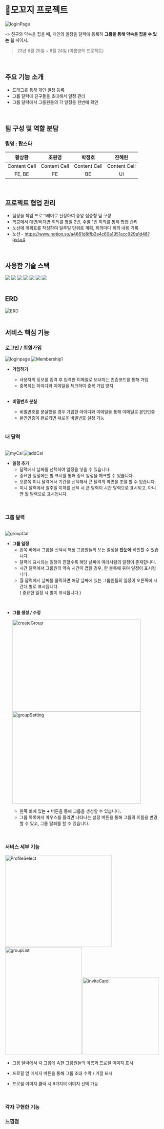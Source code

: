 # 📆모꼬지 프로젝트
![loginPage](./IMG/main.png)

-> 친구와 약속을 잡을 때, 개인의 일정을 달력에 등록하 **그룹을 통해 약속을 잡을 수 있는** 웹 페이지.
> 23년 6월 25일 ~ 8월 24일 (여름방학 프로젝트)   
<br>

## 주요 기능 소개
* 드래그를 통해 개인 일정 등록
* 그룹 달력에 친구들을 초대해서 일정 관리
* 그룹 달력에서 그룹원들의 각 일정을 한번에 확인
<br>

## 팀 구성 및 역할 분담
### 팀명 : 랍스타 

| 황상환 | 조원영 | 박정호 | 진혜린 |
| :------------: | :-------------: | :------------: | :-------------: |
| Content Cell | Content Cell  | Content Cell | Content Cell  |
| FE, BE | FE  | BE | UI  |


<br>

## 프로젝트 협업 관리

* 팀장을 책임 프로그래머로 선정하여 중앙 집중형 팀 구성
* 학교에서 대면/비대면 회의를 평일 2번, 주말 1번 회의를 통해 협업 관리
* 노선에 계획표를 작성하여 일주일 단위로 계획, 회의마다 회의 내용 기록
* 노션 - https://www.notion.so/a4661d8ffb3e4c60a1951ecc929a1d48?pvs=4


<br>

## 사용한 기술 스택
<img src="https://img.shields.io/badge/springboot-6DB33F?style=for-the-badge&logo=springboot&logoColor=white"> <img src="https://img.shields.io/badge/react-61DAFB?style=for-the-badge&logo=react&logoColor=black"> <img src="https://img.shields.io/badge/github-181717?style=for-the-badge&logo=github&logoColor=white"> <img src="https://img.shields.io/badge/mysql-4479A1?style=for-the-badge&logo=mysql&logoColor=white"> <img src="https://img.shields.io/badge/gradle-02303A?style=for-the-badge&logo=gradle&logoColor=white"> <img src="https://img.shields.io/badge/Figma-F24E1E?style=for-the-badge&logo=figma&logoColor=white" /> <img src="https://img.shields.io/badge/Notion-000000?style=for-the-badge&logo=notion&logoColor=white" />
<br>
<br>

## ERD
![ERD](./IMG/ERD.png)
<br>
<br>

## 서비스 핵심 기능

### 로그인 / 회원가입

<img src="/IMG/loginpage.png" title="loginpage">
    
<img src="/IMG/Membership1.png" title="Membership1">

* **가입하기**
  * 사용자의 정보를 입력 후 입력한 이메일로 보내지는 인증코드를 통해 가입
  * 중복되는 아이디와 이메일을 체크하여 중복 가입 방지
  
  <br>
  
* **비밀번호 분실**
  * 비밀번호를 분실했을 경우 가입한 아이디와 이메일을 통해 이메일로 본인인증
  * 본인인증이 완료되면 새로운 비밀번호 설정 가능
 
  <br>

### 내 달력
<br>

<img src="/IMG/myCal.png" title="myCal">
<img src="/IMG/addCal.png" title="addCal">

* **일정 추가**
  * 달력에서 날짜를 선택하여 일정을 넣을 수 있습니다.
  * 중요한 일정에는 별 표시를 통해 중요 일정을 체크할 수 있습니다.
  * 오른쪽 미니 달력에서 기간을 선택해서 큰 달력의 화면을 조절 할 수 있습니다.
  * 미니 달력에서 일주일 이하를 선택 시 큰 달력이 시간 달력으로 표시되고, 아니면 월 달력으로 표시됩니다.
 
<br>

### 그룹 달력
<br>

 <img src="/IMG/groupCal.png" title="groupCal"  >

* **그룹 일정**
  * 왼쪽 바에서 그룹을 선택시 해당 그룹원들의 모든 일정을 **한눈에** 확인할 수 있습니다.
  * 달력에 표시되는 일정이 진할수록 해당 날짜에 여러사람의 일정이 존재합니다.
  * 시간 달력에서 그룹원의 약속 시간이 겹칠 경우, 한 블록에 묶여 일정이 표시됩니다.
  * 월 달력에서 날짜를 클릭하면 해당 날짜에 있는 그룹원들의 일정이 오른쪽에 시간대 별로 표시됩니다.<br> ( 중요한 일정 시 별이 표시됩니다.)
<br>

* **그룹 생성 / 수정**
  
   <img src="/IMG/createGroup.png" title="createGroup" width = "420px" height = "300px">       <img src="/IMG/groupSetting.png" title="groupSetting"  width ="420px" height = "300px">

    * 왼쪽 바에 있는 **+** 버튼을 통해 그룹을 생성할 수 있습니다.
    * 그룹 목록에서 마우스를 올리면 나타나는 설정 버튼을 통해 그룹의 이름을 변경할 수 있고, 그룹 탈퇴를 할 수 있습니다.

<br>

### 서비스 세부 기능

 <img src="/IMG/ProfileSelect.png" title="ProfileSelect"  width = "350px" height = "300px">  <img src="/IMG/groupList.png" title="groupList"  width = "250px" height = "350px"> <img src="/IMG/inviteCard.png" title="inviteCard"  width = "250px" height = "250px">

* 그룹 달력에서 각 그룹에 속한 그룹원들의 이름과 프로필 이미지 표시
* 프로필 옆 메세지 버튼을 통해 그룹 초대 수락 / 거절 표시
* 프로필 이미지 클릭 시 9가지의 이미지 선택 가능

  <br>


### 각자 구현한 기능

### 느낌점
